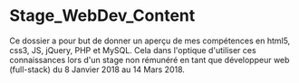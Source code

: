 # Stage_WebDev_Content
Ce dossier a pour but de donner un aperçu de mes compétences en html5, css3, JS, jQuery, PHP et MySQL.
Cela dans l'optique d'utiliser ces connaissances lors d'un stage non rémunéré en tant que développeur web (full-stack) du 8 Janvier 2018 au 14 Mars 2018.
